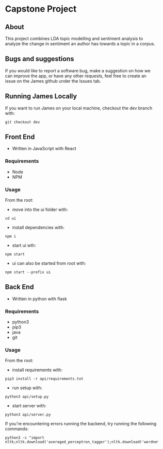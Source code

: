 # Capstone Project

## About

This project combines LDA topic modelling and sentiment analysis to analyze the change in sentiment an author has towards a topic in a corpus.

## Bugs and suggestions

If you would like to report a software bug, make a suggestion on how we can improve the app, or have any other requests, feel free to create an issue on the James github under the Issues tab.

## Running James Locally

If you want to run James on your local machine, checkout the dev branch with:

```code
git checkout dev
```

## Front End

- Written in JavaScript with React

### Requirements

- Node
- NPM

### Usage

From the root:

- move into the ui folder with:

```code
cd ui
```

- install dependencies with:

```code
npm i
```

- start ui wth:

```code
npm start
```

- ui can also be started from root with:
```code
npm start --prefix ui
```

## Back End

- Written in python with flask

### Requirements

- python3
- pip3
- java
- git

### Usage

From the root:

- install requirements with:

```code
pip3 install -r api/requirements.txt
```

- run setup with:

```code
python3 api/setup.py
```

- start server with:

```code
python3 api/server.py
```

If you're encountering errors running the backend, try running the following commands:

```
python3 -c "import nltk;nltk.download('averaged_perceptron_tagger');nltk.download('wordnet')"
```
